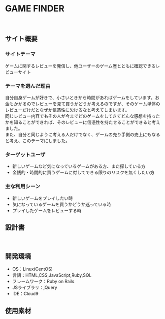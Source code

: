 # GAME FINDER
​
## サイト概要
### サイトテーマ
ゲームに関するレビューを発信し、他ユーザーのゲーム歴とともに確認できるレビューサイト
​
### テーマを選んだ理由
自分自身ゲームが好きで、小さいときから時間があればゲームをしています。お金もかかるのでレビューを見て買うかどうか考えるのですが、そのゲーム単体のレビューだけだとなぜか信憑性に欠けるなと考えてしまいます。</br>
同じレビュー内容でもその人が今までどのゲームをしてきてどんな感想を持ったかを知ることができれば、そのレビューに信憑性を持たせることができると考えました。</br>
また、自分と同じように考える人だけでなく、ゲームの売り手側の売上にもなると考え、このテーマにしました。
​
### ターゲットユーザ
- 新しいゲームなど気になっているゲームがある方、また探している方
- 金銭的・時間的に買うゲームに対してできる限りのリスクを無くしたい方
​
### 主な利用シーン
- 新しいゲームをプレイしたい時
- 気になっているゲームを買うかどうか迷っている時
- プレイしたゲームをレビューする時
​
## 設計書
​
## 開発環境
- OS：Linux(CentOS)
- 言語：HTML,CSS,JavaScript,Ruby,SQL
- フレームワーク：Ruby on Rails
- JSライブラリ：jQuery
- IDE：Cloud9
​
## 使用素材